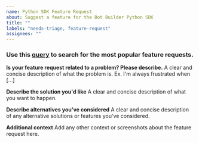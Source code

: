 ```yaml
---
name: Python SDK Feature Request
about: Suggest a feature for the Bot Builder Python SDK
title: ""
labels: "needs-triage, feature-request"
assignees: ""
---
```


### Use this [query](https://github.com/Microsoft/botbuilder-python/issues?q=is%3Aissue+is%3Aopen++label%3Afeature-request+) to search for the most popular feature requests.

**Is your feature request related to a problem? Please describe.**
A clear and concise description of what the problem is. Ex. I'm always frustrated when [...]

**Describe the solution you'd like**
A clear and concise description of what you want to happen.

**Describe alternatives you've considered**
A clear and concise description of any alternative solutions or features you've considered.

**Additional context**
Add any other context or screenshots about the feature request here.
